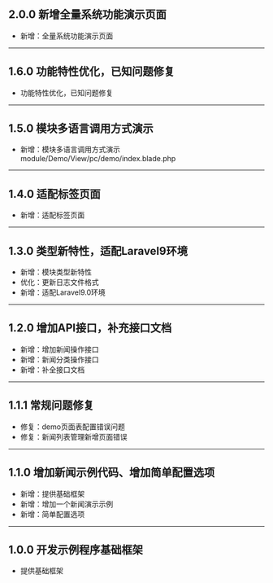 ## 2.0.0 新增全量系统功能演示页面

- 新增：全量系统功能演示页面

---

## 1.6.0 功能特性优化，已知问题修复

- 功能特性优化，已知问题修复

---

## 1.5.0 模块多语言调用方式演示

- 新增：模块多语言调用方式演示 module/Demo/View/pc/demo/index.blade.php

---

## 1.4.0 适配标签页面

- 新增：适配标签页面

---

## 1.3.0 类型新特性，适配Laravel9环境

- 新增：模块类型新特性
- 优化：更新日志文件格式
- 新增：适配Laravel9.0环境

---

## 1.2.0 增加API接口，补充接口文档

- 新增：增加新闻操作接口
- 新增：新闻分类操作接口
- 新增：补全接口文档

---

## 1.1.1 常规问题修复

- 修复：demo页面表配置错误问题
- 修复：新闻列表管理新增页面错误

---

## 1.1.0 增加新闻示例代码、增加简单配置选项

- 新增：提供基础框架
- 新增：增加一个新闻演示示例
- 新增：简单配置选项

---

## 1.0.0 开发示例程序基础框架

- 提供基础框架

